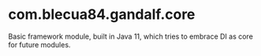 # com.blecua84.gandalf.core
Basic framework module, built in Java 11, which tries to embrace DI as core for future modules.

